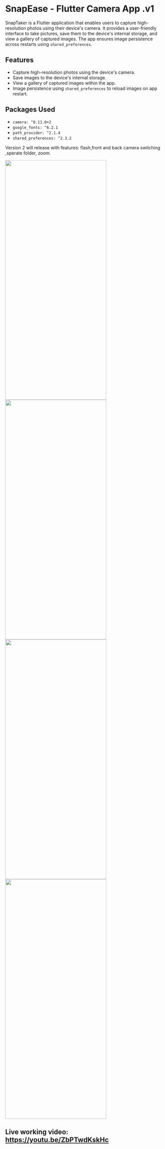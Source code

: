 # SnapEase - Flutter Camera App .v1

SnapTaker is a Flutter application that enables users to capture high-resolution photos using their device's camera. It provides a user-friendly interface to take pictures, save them to the device's internal storage, and view a gallery of captured images. The app ensures image persistence across restarts using `shared_preferences`.

## Features

- Capture high-resolution photos using the device's camera.
- Save images to the device's internal storage.
- View a gallery of captured images within the app.
- Image persistence using `shared_preferences` to reload images on app restart.

## Packages Used

- `camera: ^0.11.0+2`
- `google_fonts: ^6.2.1`
- `path_provider: ^2.1.4`
- `shared_preferences: ^2.3.2`

Version 2 will release with features: flash,front and back camera switching ,sperate folder, zoom.




  <img width="320" height="760" src="https://github.com/user-attachments/assets/67c83ec5-830c-4731-b6c7-c6bb51617816" >
  <img width="320" height="760" src="https://github.com/user-attachments/assets/c2effb4a-8063-4b2d-9994-7b64361a6350" >
  <img width="320" height="760" src="https://github.com/user-attachments/assets/ddc1a245-3e70-46e1-892f-1649e66ecc50" >
  <img width="320" height="760" src="https://github.com/user-attachments/assets/a77b4788-aaf8-480e-9854-ce82e8eee5c7" >

## Live  working video:  https://youtu.be/ZbPTwdKskHc




